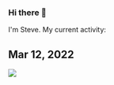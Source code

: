 ### Hi there 👋

<p>I'm Steve. My current activity:</p> 

## Mar 12, 2022

<img src="https://bogoodski.blob.core.windows.net/bogoodski2022/bogoodski2022readmeUpdate.jpg" />


